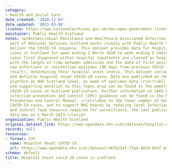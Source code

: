 ```yaml
---
category:
- Health and Social Care
date_created: '2020-12-03'
date_updated: '2023-03-06'
license: https://www.nationalarchives.gov.uk/doc/open-government-licence/version/3/
maintainer: Public Health Scotland
notes: <p>Antimicrobial Resistance and Healthcare Associated Infection (ARHAI) Scotland,
  part of National Services Scotland works closely with Public Health Scotland to
  deliver the COVID-19 response. This dataset provides data for hospital onset COVID-19
  cases in Scotland for week ending 1 March 2020 to week ending 5 February 2023.\r\n\r\nCOVID-19
  cases first diagnosed within hospital inpatients are classed as hospital onset COVID-19,
  with the length of time between admission and the date of first positive test of
  new infections or reinfection episodes (90 days from previous COVID-19 positive
  result), determining their hospital onset status. This dataset includes all probable
  and definite hospital onset COVID-19 cases. Data are published on the Open Data
  platform at NHS Scotland level, by week of specimen date.\r\n\r\nAll publications
  and supporting material to this topic area can be found in the weekly Hospital onset
  COVID-19 cases in Scotland publication. Further information on SARS-CoV-2 and current
  infection prevention and control (IPC) guidance can be found in the National Infection
  Prevention and Control Manual. \r\n\r\nDue to the lower number of hospital onset
  COVID-19 cases, and to support NHS boards by reducing local Infection Prevention
  and Control Team resource required for surveillance, the last publication of this
  data was on 1 March 2023.\r\n</p>
organization: Public Health Scotland
original_dataset_link: https://www.opendata.nhs.scot/dataset/hospital-onset-covid-19-cases-in-scotland
records: null
resources:
- format: CSV
  name: Hospital Onset COVID-19
  url: https://www.opendata.nhs.scot/dataset/d67b13ef-73a4-482d-b5df-d39d777540fd/resource/5acbccb1-e9d6-4ab2-a7ac-f3e4d378e7ec/download/2023-02-23_hospitalonsetcovid_opendata.csv
schema: default
title: Hospital onset covid-19 cases in scotland
---
```

